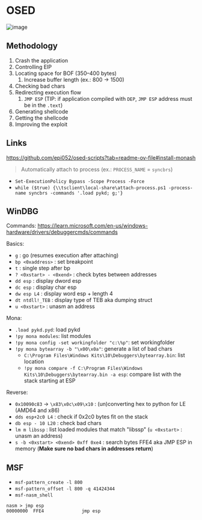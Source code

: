 # OSED

![image](https://github.com/user-attachments/assets/1964c089-4a89-457b-b370-cbed76354f11)

## Methodology

1. Crash the application
2. Controlling EIP
3. Locating space for BOF (350–400 bytes)
    1. Increase buffer length (ex.: 800 -> 1500)
4. Checking bad chars
5. Redirecting execution flow
    1. `JMP ESP` (TIP: if application compiled with `DEP`, `JMP ESP` address must be in the `.text`)
7. Generating shellcode
8. Getting the shellcode
9. Improving the exploit

## Links

https://github.com/epi052/osed-scripts?tab=readme-ov-file#install-monash

> Automatically attach to process (ex.: `PROCESS_NAME` = `syncbrs`)

* `Set-ExecutionPolicy Bypass -Scope Process -Force`
* `while ($true) {\\tsclient\local-share\attach-process.ps1 -process-name syncbrs -commands '.load pykd; g;'}`

## WinDBG

Commands: https://learn.microsoft.com/en-us/windows-hardware/drivers/debuggercmds/commands

Basics:

* `g` : go (resumes execution after attaching)
* `bp <0xaddress>` : set breakpoint
* `t` : single step after bp
* `? <0xstart> - <0xend>` : check bytes between addresses
* `dd esp` : display dword esp
* `dc esp` : display char esp
* `dw esp L4` : display word esp + length 4
* `dt ntdll!_TEB` : display type of TEB aka dumping struct
*  `u <0xstart>` : unasm an address

Mona: 
* `.load pykd.pyd`: load pykd
* `!py mona modules`: list modules
* `!py mona config -set workingfolder "c:\%p"`: set workingfolder
* `!py mona bytearray -b "\x00\x0a"`: generate a list of bad chars
  * `C:\Program Files\Windows Kits\10\Debuggers\bytearray.bin`: list location
  * `!py mona compare -f C:\Program Files\Windows Kits\10\Debuggers\bytearray.bin -a esp`: compare list with the stack starting at ESP

  
Reverse:

* `0x10090c83` -> `\x83\x0c\x09\x10` : (un)converting hex to python for LE (AMD64 and x86)
* `dds esp+2c0 L4` : check if 0x2c0 bytes fit on the stack
* `db esp - 10 L20` : check bad chars
* `lm m libssp` : list loaded modules that match "libssp" (`u <0xstart>` : unasm an address)
* `s -b <0xstart> <0xend> 0xff 0xe4` : search bytes FFE4 aka JMP ESP in memory (__Make sure no bad chars in addresses return__)

## MSF

* `msf-pattern_create -l 800`
* `msf-pattern_offset -l 800 -q 41424344`
* `msf-nasm_shell`
```
nasm > jmp esp
00000000  FFE4              jmp esp
```
